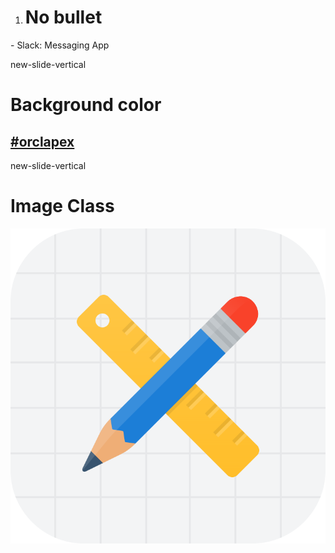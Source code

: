 1. # No bullet
<p class="no-bullet"></p>
- <i class="fa fa-slack"></i> Slack: Messaging App


new-slide-vertical
<!-- .slide: data-background="#55ACEE" -->
# Background color

## [<span class="white">#orclapex</span>](https://twitter.com/hashtag/orclapex)


new-slide-vertical
# Image Class

![apex](www/img/logo-apex.png)<!-- .element: class="logo-apex" -->
